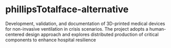 # phillipsTotalface-alternative
Development, validation, and documentation of 3D-printed medical devices for non-invasive ventilation in crisis scenarios. The project adopts a human-centered design approach and explores distributed production of critical components to enhance hospital resilience
